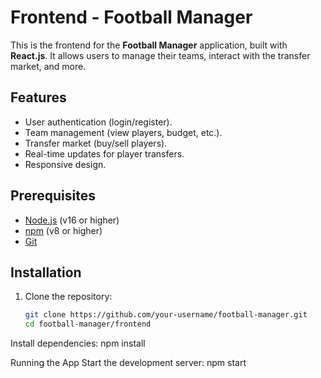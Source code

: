 # Frontend - Football Manager

This is the frontend for the **Football Manager** application, built with **React.js**. It allows users to manage their teams, interact with the transfer market, and more.

## Features

- User authentication (login/register).
- Team management (view players, budget, etc.).
- Transfer market (buy/sell players).
- Real-time updates for player transfers.
- Responsive design.

## Prerequisites

- [Node.js](https://nodejs.org/) (v16 or higher)
- [npm](https://www.npmjs.com/) (v8 or higher)
- [Git](https://git-scm.com/)

## Installation

1. Clone the repository:

   ```bash
   git clone https://github.com/your-username/football-manager.git
   cd football-manager/frontend
Install dependencies:
npm install

Running the App
Start the development server:
npm start
